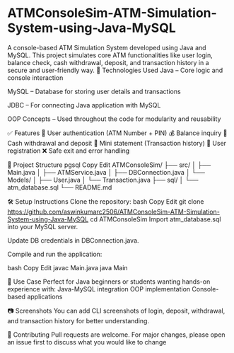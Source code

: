 # ATMConsoleSim-ATM-Simulation-System-using-Java-MySQL
A console-based ATM Simulation System developed using Java and MySQL. This project simulates core ATM functionalities like user login, balance check, cash withdrawal, deposit, and transaction history in a secure and user-friendly way.
🔧 Technologies Used
Java – Core logic and console interaction

MySQL – Database for storing user details and transactions

JDBC – For connecting Java application with MySQL

OOP Concepts – Used throughout the code for modularity and reusability

✅ Features
🔐 User authentication (ATM Number + PIN)
💰 Balance inquiry
💸 Cash withdrawal and deposit
📜 Mini statement (Transaction history)
🧾 User registration
❌ Safe exit and error handling

📁 Project Structure
pgsql
Copy
Edit
ATMConsoleSim/
├── src/
│   ├── Main.java
│   ├── ATMService.java
│   ├── DBConnection.java
│   └── Models/
│       ├── User.java
│       └── Transaction.java
├── sql/
│   └── atm_database.sql
└── README.md

🛠️ Setup Instructions
Clone the repository:
bash
Copy
Edit
git clone https://github.com/aswinkumarc2506/ATMConsoleSim-ATM-Simulation-System-using-Java-MySQL
cd ATMConsoleSim
Import atm_database.sql into your MySQL server.

Update DB credentials in DBConnection.java.

Compile and run the application:

bash
Copy
Edit
javac Main.java
java Main

📌 Use Case
Perfect for Java beginners or students wanting hands-on experience with:
Java-MySQL integration
OOP implementation
Console-based applications

📷 Screenshots
You can add CLI screenshots of login, deposit, withdrawal, and transaction history for better understanding.

🤝 Contributing
Pull requests are welcome. For major changes, please open an issue first to discuss what you would like to change
